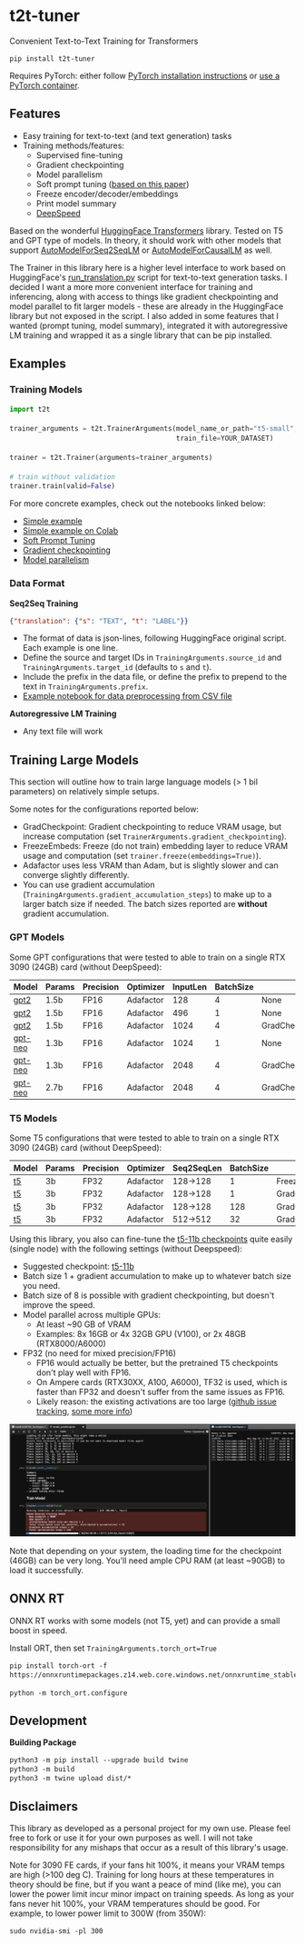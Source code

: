 # t2t-tuner

Convenient Text-to-Text Training for Transformers

```shell
pip install t2t-tuner
```

Requires PyTorch: either follow [PyTorch installation instructions](https://pytorch.org/get-started/locally/) or [use a PyTorch container](https://ngc.nvidia.com/catalog/containers/nvidia:pytorch).

## Features

* Easy training for text-to-text (and text generation) tasks
* Training methods/features:
  * Supervised fine-tuning
  * Gradient checkpointing
  * Model parallelism
  * Soft prompt tuning ([based on this paper](https://arxiv.org/abs/2104.08691))
  * Freeze encoder/decoder/embeddings
  * Print model summary
  * [DeepSpeed](https://github.com/microsoft/DeepSpeed)


Based on the wonderful [HuggingFace Transformers](https://github.com/huggingface/transformers) library. Tested on T5 and GPT type of models. In theory, it should work with other models that support [AutoModelForSeq2SeqLM](https://huggingface.co/transformers/model_doc/auto.html#automodelforseq2seqlm) or [AutoModelForCausalLM](https://huggingface.co/transformers/model_doc/auto.html#automodelforcausallm) as well.

The Trainer in this library here is a higher level interface to work based on HuggingFace's [run_translation.py](https://github.com/huggingface/transformers/tree/master/examples/pytorch/translation) script for text-to-text generation tasks. I decided I want a more more convenient interface for training and inferencing, along with access to things like gradient checkpointing and model parallel to fit larger models - these are already in the HuggingFace library but not exposed in the script. I also added in some features that I wanted (prompt tuning, model summary), integrated it with autoregressive LM training and wrapped it as a single library that can be pip installed. 

## Examples

### Training Models

```python
import t2t

trainer_arguments = t2t.TrainerArguments(model_name_or_path="t5-small",
                                         train_file=YOUR_DATASET)

trainer = t2t.Trainer(arguments=trainer_arguments)

# train without validation
trainer.train(valid=False)
```

For more concrete examples, check out the notebooks linked below:

* [Simple example](examples/tldr.ipynb)
* [Simple example on Colab](https://colab.research.google.com/drive/1_BsldxfPl6lVh2dB9VLOvARRxfswfIzL?usp=sharing)
* [Soft Prompt Tuning](examples/soft_prompt_tuning.ipynb)
* [Gradient checkpointing](examples/gradient_checkpointing.ipynb)
* [Model parallelism](examples/model_parallel.ipynb)

### Data Format

**Seq2Seq Training**

```json
{"translation": {"s": "TEXT", "t": "LABEL"}}
```

* The format of data is json-lines, following HuggingFace original script. Each example is one line.
* Define the source and target IDs in `TrainingArguments.source_id` and `TrainingArguments.target_id` (defaults to `s` and `t`).
* Include the prefix in the data file, or define the prefix to prepend to the text in `TrainingArguments.prefix`.
* [Example notebook for data preprocessing from CSV file](sample_data/make_seq2seq_dataset.ipynb)

**Autoregressive LM Training**

* Any text file will work

## Training Large Models

This section will outline how to train large language models (> 1 bil parameters) on relatively simple setups.

Some notes for the configurations reported below:

* GradCheckpoint: Gradient checkpointing to reduce VRAM usage, but increase computation (set `TrainerArguments.gradient_checkpointing`).
* FreezeEmbeds: Freeze (do not train) embedding layer to reduce VRAM usage and computation (set `trainer.freeze(embeddings=True)`).
* Adafactor uses less VRAM than Adam, but is slightly slower and can converge slightly differently.
* You can use gradient accumulation (`TrainingArguments.gradient_accumulation_steps`) to make up to a larger batch size if needed. The batch sizes reported are **without** gradient accumulation.

### GPT Models

Some GPT configurations that were tested to able to train on a single RTX 3090 (24GB) card (without DeepSpeed):

| Model | Params | Precision | Optimizer | InputLen | BatchSize | Other |
| ----- | ------ | --------- | --------- | --------- | --------- | ----- |
| [gpt2](https://huggingface.co/gpt2-xl) | 1.5b | FP16 | Adafactor | 128 | 4 | None |
| [gpt2](https://huggingface.co/gpt2-xl) | 1.5b | FP16 | Adafactor | 496 | 1 | None |
| [gpt2](https://huggingface.co/gpt2-xl) | 1.5b | FP16 | Adafactor | 1024 | 4 | GradCheckpoint |
| [gpt-neo](https://huggingface.co/EleutherAI/gpt-neo-1.3B) | 1.3b | FP16 | Adafactor | 1024 | 1 | None |
| [gpt-neo](https://huggingface.co/EleutherAI/gpt-neo-1.3B) | 1.3b | FP16 | Adafactor | 2048 | 4 | GradCheckpoint |
| [gpt-neo](https://huggingface.co/EleutherAI/gpt-neo-2.7B) | 2.7b | FP16 | Adafactor | 2048 | 4 | GradCheckpoint,FreezeEmbeds |

### T5 Models

Some T5 configurations that were tested to able to train on a single RTX 3090 (24GB) card (without DeepSpeed):

| Model | Params | Precision | Optimizer | Seq2SeqLen | BatchSize | Other |
| ----- | ------ | --------- | --------- | --------- | --------- | ----- |
| [t5](https://huggingface.co/t5-3b) | 3b | FP32 | Adafactor | 128->128 | 1 | FreezeEmbeds |
| [t5](https://huggingface.co/t5-3b) | 3b | FP32 | Adafactor | 128->128 | 1 | GradCheckpoint |
| [t5](https://huggingface.co/t5-3b) | 3b | FP32 | Adafactor | 128->128 | 128 | GradCheckpoint,FreezeEmbeds |
| [t5](https://huggingface.co/t5-3b) | 3b | FP32 | Adafactor | 512->512 | 32 | GradCheckpoint,FreezeEmbeds |

Using this library, you also can fine-tune the [t5-11b checkpoints](https://huggingface.co/models?search=11b) quite easily (single node) with the following settings (without Deepspeed):

* Suggested checkpoint: [t5-11b](https://huggingface.co/t5-11b)
* Batch size 1 + gradient accumulation to make up to whatever batch size you need.
* Batch size of 8 is possible with gradient checkpointing, but doesn't improve the speed.
* Model parallel across multiple GPUs:
  * At least ~90 GB of VRAM
  * Examples: 8x 16GB or 4x 32GB GPU (V100), or 2x 48GB (RTX8000/A6000)
* FP32 (no need for mixed precision/FP16)
  * FP16 would actually be better, but the pretrained T5 checkpoints don't play well with FP16.
  * On Ampere cards (RTX30XX, A100, A6000), TF32 is used, which is faster than FP32 and doesn't suffer from the same issues as FP16.
  * Likely reason: the existing activations are too large ([github issue tracking](https://github.com/huggingface/transformers/pull/10956#issuecomment-813162960), [some more info](https://discuss.huggingface.co/t/mixed-precision-for-bfloat16-pretrained-models/5315))

![Model parallel T5-11b](images/model_parallel.jpg)

Note that depending on your system, the loading time for the checkpoint (46GB) can be very long. You'll need ample CPU RAM (at least ~90GB) to load it successfully. 

## ONNX RT

ONNX RT works with some models (not T5, yet) and can provide a small boost in speed.

Install ORT, then set `TrainingArguments.torch_ort=True`

```shell
pip install torch-ort -f https://onnxruntimepackages.z14.web.core.windows.net/onnxruntime_stable_torch190.cu111.html

python -m torch_ort.configure
```

## Development

**Building Package**

```shell
python3 -m pip install --upgrade build twine
python3 -m build
python3 -m twine upload dist/*
```

## Disclaimers

This library as developed as a personal project for my own use. Please feel free to fork or use it for your own purposes as well. I will not take responsibility for any mishaps that occur as a result of this library's usage. 

Note for 3090 FE cards, if your fans hit 100%, it means your VRAM temps are high (>100 deg C). Training for long hours at these temperatures in theory should be fine, but if you want a peace of mind (like me), you can lower the power limit incur minor impact on training speeds. As long as your fans never hit 100%, your VRAM temperatures should be good. For example, to lower power limit to 300W (from 350W):

```shell
sudo nvidia-smi -pl 300
```
